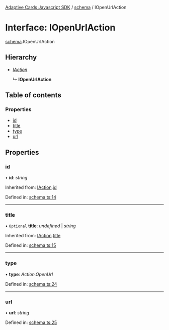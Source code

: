 [Adaptive Cards Javascript SDK](../README.md) / [schema](../modules/schema.md) / IOpenUrlAction

# Interface: IOpenUrlAction

[schema](../modules/schema.md).IOpenUrlAction

## Hierarchy

* [*IAction*](schema.iaction.md)

  ↳ **IOpenUrlAction**

## Table of contents

### Properties

- [id](schema.iopenurlaction.md#id)
- [title](schema.iopenurlaction.md#title)
- [type](schema.iopenurlaction.md#type)
- [url](schema.iopenurlaction.md#url)

## Properties

### id

• **id**: *string*

Inherited from: [IAction](schema.iaction.md).[id](schema.iaction.md#id)

Defined in: [schema.ts:14](https://github.com/microsoft/AdaptiveCards/blob/0938a1f10/source/nodejs/adaptivecards/src/schema.ts#L14)

___

### title

• `Optional` **title**: *undefined* \| *string*

Inherited from: [IAction](schema.iaction.md).[title](schema.iaction.md#title)

Defined in: [schema.ts:15](https://github.com/microsoft/AdaptiveCards/blob/0938a1f10/source/nodejs/adaptivecards/src/schema.ts#L15)

___

### type

• **type**: *Action.OpenUrl*

Defined in: [schema.ts:24](https://github.com/microsoft/AdaptiveCards/blob/0938a1f10/source/nodejs/adaptivecards/src/schema.ts#L24)

___

### url

• **url**: *string*

Defined in: [schema.ts:25](https://github.com/microsoft/AdaptiveCards/blob/0938a1f10/source/nodejs/adaptivecards/src/schema.ts#L25)
